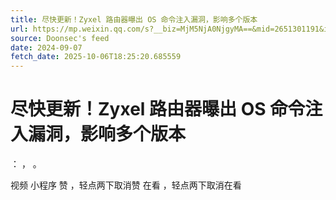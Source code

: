 ```yaml
---
title: 尽快更新！Zyxel 路由器曝出 OS 命令注入漏洞，影响多个版本
url: https://mp.weixin.qq.com/s?__biz=MjM5NjA0NjgyMA==&mid=2651301191&idx=3&sn=229cee39f8d034cce3d979395f0b94ee
source: Doonsec's feed
date: 2024-09-07
fetch_date: 2025-10-06T18:25:20.685559
---
```


# 尽快更新！Zyxel 路由器曝出 OS 命令注入漏洞，影响多个版本

：
，
。

视频
小程序
赞
，轻点两下取消赞
在看
，轻点两下取消在看
